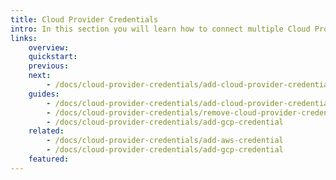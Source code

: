 ```yaml
---
title: Cloud Provider Credentials
intro: In this section you will learn how to connect multiple Cloud Providers accounts to Devopness by adding Cloud Providers Credentials to allow Devopness to safely provision and manage resources on your behalf, connecting to your Cloud Providers accounts and projects in a secure way.
links:
    overview:
    quickstart:
    previous:
    next:
        - /docs/cloud-provider-credentials/add-cloud-provider-credential
    guides:
        - /docs/cloud-provider-credentials/add-cloud-provider-credential
        - /docs/cloud-provider-credentials/remove-cloud-provider-credential
        - /docs/cloud-provider-credentials/add-gcp-credential
    related:
        - /docs/cloud-provider-credentials/add-aws-credential
        - /docs/cloud-provider-credentials/add-gcp-credential
    featured:
---
```

